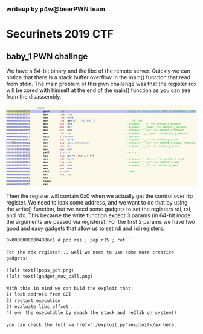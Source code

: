 ### writeup by p4w@beerPWN team

# Securinets 2019 CTF
## baby_1 PWN challnge


We have a 64-bit binary and the libc of the remote server.
Quickly we can notice that there is a stack buffer overflow in the main() function that read from stdin.
The main problem of this pwn challenge was that the register rdx will be xored with himself at the end of the main() function as you can see from the disassembly.

![alt text](main_xor.png)

Then the register will contain 0x0 when we actually get the control over rip register.
We need to leak some address, and we want to do that by using the write() function, but we need some gadgets to set the registers rdi, rsi, and rdx.
This because the write function expect 3 params (in 64-bit mode the arguments are passed via registers).
For the first 2 params we have two good and easy gadgets that allow us to set rdi and rsi registers.

```0x00000000004006c3 # pop rdi ; ret
0x00000000004006c1 # pop rsi ; pop r15 ; ret```

For the rdx register... well we need to use some more creative gadgets:

![alt text](pops_gdt.png)
![alt text](gadget_mov_call.png)

With this in mind we can buld the exploit that:
1) leak address from GOT
2) restart execution
3) evaluate libc_offset
4) own the executable by smash the stack and re2lib on system()

you can check the full <a href="./exploit.py">exploit</a> here.